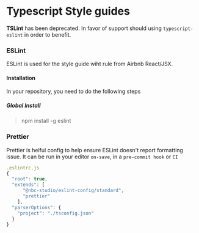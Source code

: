 # Typescript Style guides

**TSLint** has been deprecated. In favor of support should using `typescript-eslint` in order to benefit.
### ESLint
ESLint is used for the style guide wiht rule from Airbnb React/JSX.

#### Installation
In your repository, you need to do the following steps
##### Global Install
> npm install -g eslint


### Prettier
Prettier is helful config to help ensure ESLint doesn't report formatting issue. 
It can be run in your editor `on-save`, in a `pre-commit hook` or `CI`

```javascript
.eslintrc.js
{
  "root": true,
  "extends": [
      "@nbc-studio/eslint-config/standard",
      "prettier"
    ],
  "parserOptions": {
    "project": "./tsconfig.json"
  }
}

```